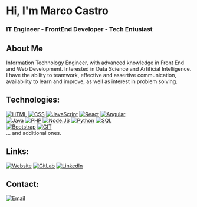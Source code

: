 # Hi, I'm Marco Castro
### IT Engineer - FrontEnd Developer - Tech Entusiast

## About Me
Information Technology Engineer, with advanced knowledge in Front End and Web Development. Interested in Data Science and Artificial Intelligence. I have the ability to teamwork, effective and assertive communication, availability to learn and improve, as well as interest in problem solving.
</br>

## Technologies:
[![HTML](https://img.shields.io/badge/HTML-999999?style=for-the-badge&logo=html5&logoColor=white&labelColor=101010)](#)
[![CSS](https://img.shields.io/badge/CSS-FA7343?style=for-the-badge&logo=css3&logoColor=white&labelColor=101010)](#)
[![JavaScript](https://img.shields.io/badge/JavaScript-F7DF1E?style=for-the-badge&logo=javascript&logoColor=white&labelColor=101010)](#)
[![React](https://img.shields.io/badge/React-61DAFB?style=for-the-badge&logo=react&logoColor=white&labelColor=101010)](#)
[![Angular](https://img.shields.io/badge/Angular-DD0031?style=for-the-badge&logo=angular&logoColor=white&labelColor=101010)](#)
</br>
[![Java](https://img.shields.io/badge/Java-007396?style=for-the-badge&logo=php&logoColor=white&labelColor=101010)](#)
[![PHP](https://img.shields.io/badge/PHP-777BB4?style=for-the-badge&logo=php&logoColor=white&labelColor=101010)](#)
[![Node.JS](https://img.shields.io/badge/Node.JS-339933?style=for-the-badge&logo=node.js&logoColor=white&labelColor=101010)](#)
[![Python](https://img.shields.io/badge/Python-3776AB?style=for-the-badge&logo=python&logoColor=white&labelColor=101010)](#)
[![SQL](https://img.shields.io/badge/SQL-73B8BD?style=for-the-badge&logo=mysql&logoColor=white&labelColor=101010)](#)
</br>
[![Bootstrap](https://img.shields.io/badge/Bootstrap-8C659C?style=for-the-badge&logo=bootstrap&logoColor=white&labelColor=101010)](#)
[![GIT](https://img.shields.io/badge/GIT-DF7E5D?style=for-the-badge&logo=git&logoColor=white&labelColor=101010)](#)
</br>
... and additional ones.

## Links:
[![Website](https://img.shields.io/badge/Portfolio-4285F4?style=for-the-badge&logo=googlechrome&logoColor=white&labelColor=101010)](https://marcocastroportfolio.netlify.app)
[![GitLab](https://img.shields.io/badge/GitLab-@MarcoCastro417-DF8E12?style=for-the-badge&logo=gitlab&logoColor=white&labelColor=101010)](https://gitlab.com/MarcoCastro417)
[![LinkedIn](https://img.shields.io/badge/LinkedIn-@ingmarcodev-487FCF?style=for-the-badge&logo=LinkedIn&logoColor=white&labelColor=101010)](https://www.linkedin.com/in/ingmarcodev/)

## Contact:
[![Email](https://img.shields.io/badge/ingcastrodev@gmail.com-email-D14836?style=for-the-badge&logo=gmail&logoColor=white&labelColor=101010)](mailto:ingcastrodev@gmail.com)
